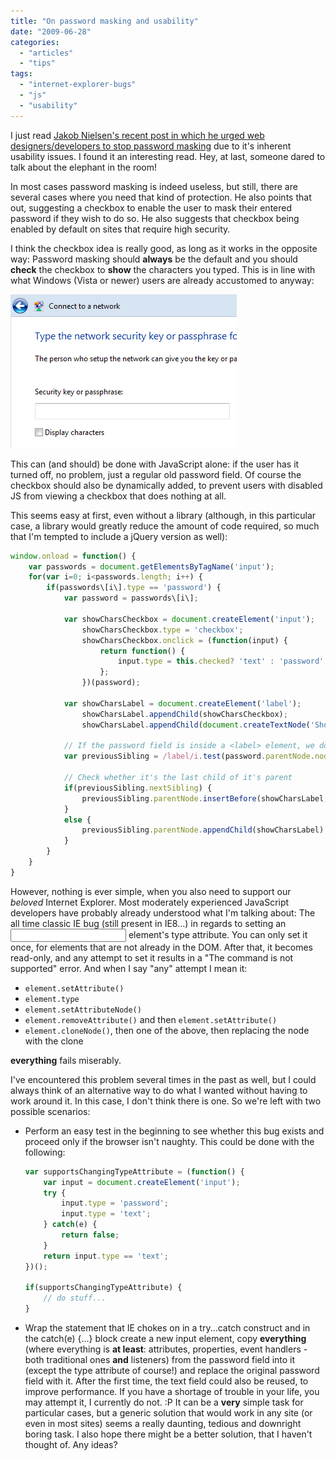 ```yaml
---
title: "On password masking and usability"
date: "2009-06-28"
categories:
  - "articles"
  - "tips"
tags:
  - "internet-explorer-bugs"
  - "js"
  - "usability"
---
```


I just read [Jakob Nielsen's recent post in which he urged web designers/developers to stop password masking](http://www.useit.com/alertbox/passwords.html) due to it's inherent usability issues. I found it an interesting read. Hey, at last, someone dared to talk about the elephant in the room!

In most cases password masking is indeed useless, but still, there are several cases where you need that kind of protection. He also points that out, suggesting a checkbox to enable the user to mask their entered password if they wish to do so. He also suggests that checkbox being enabled by default on sites that require high security.

I think the checkbox idea is really good, as long as it works in the opposite way: Password masking should **always** be the default and you should **check** the checkbox to **show** the characters you typed. This is in line with what Windows (Vista or newer) users are already accustomed to anyway:

![Enter passphrase](images/vistawirelesspasscode.png "Enter passphrase")

This can (and should) be done with JavaScript alone: if the user has it turned off, no problem, just a regular old password field. Of course the checkbox should also be dynamically added, to prevent users with disabled JS from viewing a checkbox that does nothing at all.

This seems easy at first, even without a library (although, in this particular case, a library would greatly reduce the amount of code required, so much that I'm tempted to include a jQuery version as well):

```js
window.onload = function() {
	var passwords = document.getElementsByTagName('input');
	for(var i=0; i<passwords.length; i++) {
		if(passwords\[i\].type == 'password') {
			var password = passwords\[i\];

			var showCharsCheckbox = document.createElement('input');
				showCharsCheckbox.type = 'checkbox';
				showCharsCheckbox.onclick = (function(input) {
					return function() {
						input.type = this.checked? 'text' : 'password';
					};
				})(password);

			var showCharsLabel = document.createElement('label');
				showCharsLabel.appendChild(showCharsCheckbox);
				showCharsLabel.appendChild(document.createTextNode('Show characters'));

			// If the password field is inside a <label> element, we don't want to insert our label in there as well!
			var previousSibling = /label/i.test(password.parentNode.nodeName)? password.parentNode : password;

			// Check whether it's the last child of it's parent
			if(previousSibling.nextSibling) {
				previousSibling.parentNode.insertBefore(showCharsLabel, previousSibling.nextSibling);
			}
			else {
				previousSibling.parentNode.appendChild(showCharsLabel);
			}
		}
	}
}
```

However, nothing is ever simple, when you also need to support our _beloved_ Internet Explorer. Most moderately experienced JavaScript developers have probably already understood what I'm talking about: The all time classic IE bug (still present in IE8...) in regards to setting an <input /> element's type attribute. You can only set it once, for elements that are not already in the DOM. After that, it becomes read-only, and any attempt to set it results in a "The command is not supported" error. And when I say "any" attempt I mean it:

- `element.setAttribute()`
- `element.type`
- `element.setAttributeNode()`
- `element.removeAttribute()` and then `element.setAttribute()`
- `element.cloneNode()`, then one of the above, then replacing the node with the clone

**everything** fails miserably.

I've encountered this problem several times in the past as well, but I could always think of an alternative way to do what I wanted without having to work around it. In this case, I don't think there is one. So we're left with two possible scenarios:

- Perform an easy test in the beginning to see whether this bug exists and proceed only if the browser isn't naughty. This could be done with the following:
	```js
    var supportsChangingTypeAttribute = (function() {
    	var input = document.createElement('input');
    	try {
    		input.type = 'password';
    		input.type = 'text';
    	} catch(e) {
    		return false;
    	}
    	return input.type == 'text';
    })();

    if(supportsChangingTypeAttribute) {
    	// do stuff...
    }
	```

- Wrap the statement that IE chokes on in a try...catch construct and in the catch(e) {...} block create a new input element, copy **everything** (where everything is **at least**: attributes, properties, event handlers - both traditional ones **and** listeners) from the password field into it (except the type attribute of course!) and replace the original password field with it. After the first time, the text field could also be reused, to improve performance. If you have a shortage of trouble in your life, you may attempt it, I currently do not. :P It can be a **very** simple task for particular cases, but a generic solution that would work in any site (or even in most sites) seems a really daunting, tedious and downright boring task. I also hope there might be a better solution, that I haven't thought of. Any ideas?
